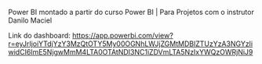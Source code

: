 Power BI montado a partir do curso Power BI | Para Projetos com o instrutor Danilo Maciel

Link do dashboard: https://app.powerbi.com/view?r=eyJrIjoiYTdjYzY3MzQtOTY5My00OGNhLWJjZGMtMDBlZTUzYzA3NGYzIiwidCI6ImE5NjgwMmM4LTA0OTAtNDI3NC1iZDVmLTA5NzIxYWQzOWRjNiJ9
